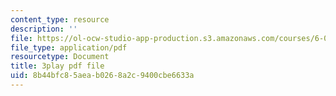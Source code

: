 ```yaml
---
content_type: resource
description: ''
file: https://ol-ocw-studio-app-production.s3.amazonaws.com/courses/6-046j-introduction-to-algorithms-sma-5503-fall-2005/8b44bfc85aeab0268a2c9400cbe6633a_PYvJmLKhM-Y.pdf
file_type: application/pdf
resourcetype: Document
title: 3play pdf file
uid: 8b44bfc8-5aea-b026-8a2c-9400cbe6633a
---
```

